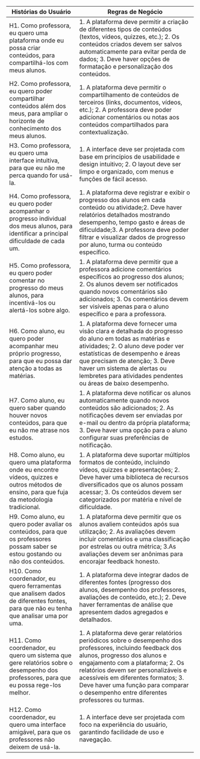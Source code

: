 |Histórias do Usuário|Regras de Negócio|
|--------------------|-----------------|
| H1. Como professora, eu quero uma plataforma onde eu possa criar conteúdos, para compartilhá-los com meus alunos.|1. A plataforma deve permitir a criação de diferentes tipos de conteúdos (textos, vídeos, quizzes, etc.); 2. Os conteúdos criados devem ser salvos automaticamente para evitar perda de dados; 3. Deve haver opções de formatação e personalização dos conteúdos.|
| H2. Como professora, eu quero poder compartilhar conteúdos além dos meus, para ampliar o horizonte de conhecimento dos meus alunos.|1. A plataforma deve permitir o compartilhamento de conteúdos de terceiros (links, documentos, vídeos, etc.); 2. A professora deve poder adicionar comentários ou notas aos conteúdos compartilhados para contextualização.|
| H3. Como professora, eu quero uma interface intuitiva, para que eu não me perca quando for usá-la.|1. A interface deve ser projetada com base em princípios de usabilidade e design intuitivo; 2. O layout deve ser limpo e organizado, com menus e funções de fácil acesso.|
| H4. Como professora, eu quero poder acompanhar o progresso individual dos meus alunos, para identificar a principal dificuldade de cada um.|1. A plataforma deve registrar e exibir o progresso dos alunos em cada conteúdo ou atividade;2. Deve haver relatórios detalhados mostrando desempenho, tempo gasto e áreas de dificuldade;3. A professora deve poder filtrar e visualizar dados de progresso por aluno, turma ou conteúdo específico.|
| H5. Como professora, eu quero poder comentar no progresso do meus alunos, para incentivá-los ou alertá-los sobre algo.|1. A plataforma deve permitir que a professora adicione comentários específicos ao progresso dos alunos; 2. Os alunos devem ser notificados quando novos comentários são adicionados; 3. Os comentários devem ser visíveis apenas para o aluno específico e para a professora.|
| H6. Como aluno, eu quero poder acompanhar meu próprio progresso, para que eu possa dar atenção a todas as matérias.|1. A plataforma deve fornecer uma visão clara e detalhada do progresso do aluno em todas as matérias e atividades; 2. O aluno deve poder ver estatísticas de desempenho e áreas que precisam de atenção; 3. Deve haver um sistema de alertas ou lembretes para atividades pendentes ou áreas de baixo desempenho.|
| H7. Como aluno, eu quero saber quando houver novos conteúdos, para que eu não me atrase nos estudos.|1. A plataforma deve notificar os alunos automaticamente quando novos conteúdos são adicionados; 2. As notificações devem ser enviadas por e-mail ou dentro da própria plataforma; 3. Deve haver uma opção para o aluno configurar suas preferências de notificação.|
| H8. Como aluno, eu quero uma plataforma onde eu encontre vídeos, quizzes e outros métodos de ensino, para que fuja da metodologia tradicional.|1. A plataforma deve suportar múltiplos formatos de conteúdo, incluindo vídeos, quizzes e apresentações; 2. Deve haver uma biblioteca de recursos diversificados que os alunos possam acessar; 3. Os conteúdos devem ser categorizados por matéria e nível de dificuldade.|
| H9. Como aluno, eu quero poder avaliar os conteúdos, para que os professores possam saber se estou gostando ou não dos conteúdos.|1. A plataforma deve permitir que os alunos avaliem conteúdos após sua utilização; 2. As avaliações devem incluir comentários e uma classificação por estrelas ou outra métrica; 3.As avaliações devem ser anônimas para encorajar feedback honesto.|
| H10. Como coordenador, eu quero ferramentas que analisem dados de diferentes fontes, para que não eu tenha que analisar uma por uma.|1. A plataforma deve integrar dados de diferentes fontes (progresso dos alunos, desempenho dos professores, avaliações de conteúdo, etc.); 2. Deve haver ferramentas de análise que apresentem dados agregados e detalhados.|
| H11. Como coordenador, eu quero um sistema que gere relatórios sobre o desempenho dos professores, para que eu possa rege-los melhor.|1. A plataforma deve gerar relatórios periódicos sobre o desempenho dos professores, incluindo feedback dos alunos, progresso dos alunos e engajamento com a plataforma; 2. Os relatórios devem ser personalizáveis e acessíveis em diferentes formatos; 3. Deve haver uma função para comparar o desempenho entre diferentes professores ou turmas.|
| H12. Como coordenador, eu quero uma interface amigável, para que os professores não deixem de usá-la.|1. A interface deve ser projetada com foco na experiência do usuário, garantindo facilidade de uso e navegação.|
